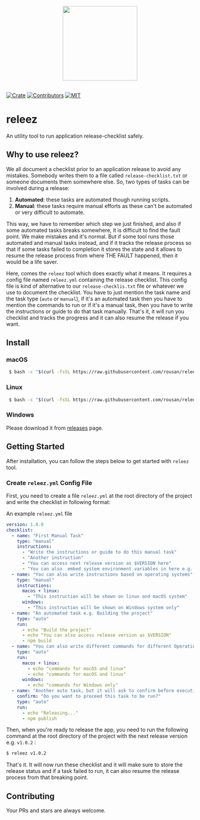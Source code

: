 <div align="center">
  <a href="https://github.com/rousan/releez">
    <img width="200" height="200" src="https://avatars3.githubusercontent.com/u/63495711?s=200&v=4">
  </a>
  <br />
  <br />
</div>

[![Crate](https://img.shields.io/crates/v/releez.svg)](https://crates.io/crates/releez)
[![Contributors](https://img.shields.io/github/contributors/rousan/releez.svg)](https://github.com/rousan/releez/graphs/contributors)
[![MIT](https://img.shields.io/crates/l/releez.svg)](./LICENSE)


# releez

An utility tool to run application release-checklist safely.

## Why to use releez?

We all document a checklist prior to an application release to avoid any mistakes. Somebody writes them to a file called `release-checklist.txt` or someone documents them somewhere else.
So, two types of tasks can be involved during a release:

1. **Automated**: these tasks are automated though running scripts.
2. **Manual**: these tasks require manual efforts as these can't be automated or very difficult to automate.

This way, we have to remember which step we just finished, and also if some automated tasks breaks somewhere, it is difficult to find the fault point.
We make mistakes and it's normal. But if some tool runs those automated and manual tasks instead, and if it tracks the release process so that if some tasks
failed to completion it stores the state and it allows to resume the release process from where THE FAULT happened, then it would be a life saver.

Here, comes the `releez` tool which does exactly what it means. It requires a config file named `releez.yml` containing the release checklist. This config file is kind of alternative
to our `release-checklis.txt` file or whatever we use to document the checklist. You have to just mention the task name and the task type (`auto` or `manual`), if it's an automated task then
you have to mention the commands to run or if it's a manual task, then you have to write the instructions or guide to do that task manually. That's it, it will run you checklist and tracks
the progress and it can also resume the release if you want.

## Install

### macOS

```sh
 $ bash -c "$(curl -fsSL https://raw.githubusercontent.com/rousan/releez/master/install.sh)"
```

### Linux

```sh
 $ bash -c "$(curl -fsSL https://raw.githubusercontent.com/rousan/releez/master/install.sh)"
```

### Windows

Please download it from [releases](https://github.com/rousan/releez/releases) page.

## Getting Started

After installation, you can follow the steps below to get started with `releez` tool.

### Create `releez.yml` Config File

First, you need to create a file `releez.yml` at the root directory of the project and write the checklist in following format:

An example `releez.yml` file
```yaml
version: 1.0.0
checklist:
  - name: "First Manual Task"
    type: "manual"
    instructions:
      - "Write the instructions or guide to do this manual task"
      - "Another instruction"
      - "You can access next release version as $VERSION here"
      - "You can also  embed system environment variables in here e.g. $USER or $PWD"
  - name: "You can also write instructions based on operating systems"
    type: "manual"
    instructions:
      macos + linux:
        - "This instruction will be shown on linux and macOS system"
      windows:
        - "This instruction will be shown on Windows system only"
  - name: "An automated task e.g. Building the project"
    type: "auto"
    run:
      - echo "Build the project"
      - echo "You can also access release version as $VERSION"
      - npm build
  - name: "You can also write different commands for different Operating Systems"
    type: "auto"
    run:
      macos + linux:
        - echo "commands for macOS and linux"
        - echo "commands for macOS and linux"
      windows:
        - echo "commands for Windows only"
  - name: "Another auto task, but it will ask to confirm before executing commands"
    confirm: "Do you want to proceed this task to be run?"
    type: "auto"
    run:
      - echo "Releasing..."
      - npm publish
```

Then, when you're ready to release the app, you need to run the following command at the root directory of the project with the next release version e.g. `v1.0.2` :

```sh
$ releez v1.0.2
```

That's it. It will now run these checklist and it will make sure to store the release status and if a task failed to run, it can also resume the release process from that breaking point.

## Contributing

Your PRs and stars are always welcome.
